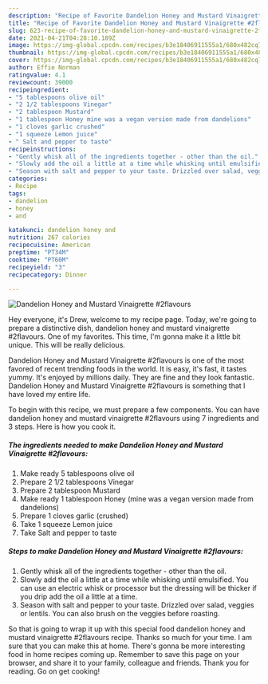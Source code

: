 ```yaml
---
description: "Recipe of Favorite Dandelion Honey and Mustard Vinaigrette #2flavours"
title: "Recipe of Favorite Dandelion Honey and Mustard Vinaigrette #2flavours"
slug: 623-recipe-of-favorite-dandelion-honey-and-mustard-vinaigrette-2flavours
date: 2021-04-21T04:28:10.189Z
image: https://img-global.cpcdn.com/recipes/b3e18406911555a1/680x482cq70/dandelion-honey-and-mustard-vinaigrette-2flavours-recipe-main-photo.jpg
thumbnail: https://img-global.cpcdn.com/recipes/b3e18406911555a1/680x482cq70/dandelion-honey-and-mustard-vinaigrette-2flavours-recipe-main-photo.jpg
cover: https://img-global.cpcdn.com/recipes/b3e18406911555a1/680x482cq70/dandelion-honey-and-mustard-vinaigrette-2flavours-recipe-main-photo.jpg
author: Effie Norman
ratingvalue: 4.1
reviewcount: 39000
recipeingredient:
- "5 tablespoons olive oil"
- "2 1/2 tablespoons Vinegar"
- "2 tablespoon Mustard"
- "1 tablespoon Honey mine was a vegan version made from dandelions"
- "1 cloves garlic crushed"
- "1 squeeze Lemon juice"
- " Salt and pepper to taste"
recipeinstructions:
- "Gently whisk all of the ingredients together - other than the oil."
- "Slowly add the oil a little at a time while whisking until emulsified. You can use an electric whisk or processor but the dressing will be thicker if you drip add the oil a little at a time."
- "Season with salt and pepper to your taste. Drizzled over salad, veggies or lentils. You can also brush on the veggies before roasting."
categories:
- Recipe
tags:
- dandelion
- honey
- and

katakunci: dandelion honey and 
nutrition: 267 calories
recipecuisine: American
preptime: "PT34M"
cooktime: "PT60M"
recipeyield: "3"
recipecategory: Dinner

---
```



![Dandelion Honey and Mustard Vinaigrette #2flavours](https://img-global.cpcdn.com/recipes/b3e18406911555a1/680x482cq70/dandelion-honey-and-mustard-vinaigrette-2flavours-recipe-main-photo.jpg)

Hey everyone, it's Drew, welcome to my recipe page. Today, we're going to prepare a distinctive dish, dandelion honey and mustard vinaigrette #2flavours. One of my favorites. This time, I'm gonna make it a little bit unique. This will be really delicious.



Dandelion Honey and Mustard Vinaigrette #2flavours is one of the most favored of recent trending foods in the world. It is easy, it's fast, it tastes yummy. It's enjoyed by millions daily. They are fine and they look fantastic. Dandelion Honey and Mustard Vinaigrette #2flavours is something that I have loved my entire life.


To begin with this recipe, we must prepare a few components. You can have dandelion honey and mustard vinaigrette #2flavours using 7 ingredients and 3 steps. Here is how you cook it.

<!--inarticleads1-->

##### The ingredients needed to make Dandelion Honey and Mustard Vinaigrette #2flavours:

1. Make ready 5 tablespoons olive oil
1. Prepare 2 1/2 tablespoons Vinegar
1. Prepare 2 tablespoon Mustard
1. Make ready 1 tablespoon Honey (mine was a vegan version made from dandelions)
1. Prepare 1 cloves garlic (crushed)
1. Take 1 squeeze Lemon juice
1. Take  Salt and pepper to taste




<!--inarticleads2-->

##### Steps to make Dandelion Honey and Mustard Vinaigrette #2flavours:

1. Gently whisk all of the ingredients together - other than the oil.
1. Slowly add the oil a little at a time while whisking until emulsified. You can use an electric whisk or processor but the dressing will be thicker if you drip add the oil a little at a time.
1. Season with salt and pepper to your taste. Drizzled over salad, veggies or lentils. You can also brush on the veggies before roasting.




So that is going to wrap it up with this special food dandelion honey and mustard vinaigrette #2flavours recipe. Thanks so much for your time. I am sure that you can make this at home. There's gonna be more interesting food in home recipes coming up. Remember to save this page on your browser, and share it to your family, colleague and friends. Thank you for reading. Go on get cooking!
